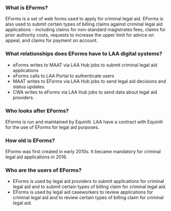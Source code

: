 ### What is EForms?
EForms is a set of web forms used to apply for criminal legal aid. EForms is also used to submit certain types of billing claims against criminal legal aid applications - including claims for non-standard magistrates fees, claims for prior authority costs, requests to increase the upper limit for advice on appeal, and claims for payment on account.

### What relationships does EForms have to LAA digital systems?
- eForms writes to MAAT via LAA Hub jobs to submit criminal legal aid applications
- eForms calls to LAA Portal to authenticate users
- MAAT writes to EForms via LAA Hub jobs to send legal aid decisions and status updates.
- CWA writes to eForms via LAA Hub jobs to send data about legal aid providers.

### Who looks after EForms?
EForms is run and maintained by Equiniti. LAA have a contract with Equiniti for the use of EForms for legal aid purposes.

### How old is EForms?
EForms was first created in early 2010s. It became mandatory for criminal legal aid applications in 2016.

### Who are the users of EForms?
- EForms is used by legal aid providers to submit applications for criminal legal aid and to submit certain types of billing claim for criminal legal aid.
- EForms is used by legal aid caseworkers to review applications for criminal legal aid and to review certain types of billing claim for criminal legal aid.
